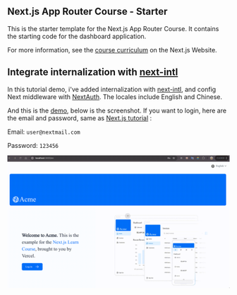 ## Next.js App Router Course - Starter

This is the starter template for the Next.js App Router Course. It contains the starting code for the dashboard application.

For more information, see the [course curriculum](https://nextjs.org/learn) on the Next.js Website.

## Integrate internalization with [next-intl](https://next-intl-docs.vercel.app/)

In this tutorial demo, i've added internalization with [next-intl](https://next-intl-docs.vercel.app/), and config Next middleware with [NextAuth](https://next-auth.js.org/). The locales include English and Chinese.

And this is the [demo](https://nextjs-tutorial-with-internationalization.vercel.app/), below is the screenshot.
If you want to login, here are the email and password, same as [Next.js tutorial](https://nextjs.org/learn/dashboard-app/adding-authentication) :

Email: `user@nextmail.com`

Password: `123456`

![img](./project.gif "screenshot")


